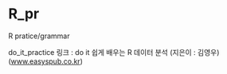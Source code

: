# R_pr
R pratice/grammar

do_it_practice 링크 : do it 쉽게 배우는 R 데이터 분석 (지은이 : 김영우)  
(www.easyspub.co.kr)
